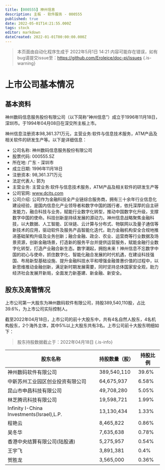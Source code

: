 ```yaml
---
title: [000555] 神州信息
description: 主板 - 软件服务 - 000555
published: true
date: 2022-05-01T14:21:55.000Z
tags: stock
editor: markdown
dateCreated: 2022-01-01T00:00:00.000Z
---
```


> 本页面由自动化程序生成于 2022年5月1日 14:21
> 内容可能存在错误，如有bug请提交issue至：https://github.com/Eroleice/doc-pi/issues
{.is-warning}

# 上市公司基本情况

## 基本资料

神州数码信息服务股份有限公司（以下简称“神州信息”）成立于1996年11月18日，深圳市。于1994年04月08日在深交所主板上市。

神州信息注册资本98,361.371万元，主营业务:软件与信息技术服务，ATM产品及相关软件的研发生产等。以下是详细信息：

- 公司名称: 神州数码信息服务股份有限公司
- 股票代码: 000555.SZ
- 所在地: 广东 - 深圳市
- 成立日期: 1996年11月18日
- 注册资本: 98,361.371万元
- 法定代表人: 郭为
- 主营业务: 主营业务:软件与信息技术服务，ATM产品及相关软件的研发生产等
- 公司官网: www.dcits.com
- 公司介绍: 公司作为金融科技全产业链综合服务商，拥有三十余年行业信息化建设经验，是国内信息化产业领导者和数字中国的践行者，依托深厚的自主研发能力，融合科技与业务，赋能行业数字化转型，推动中国数字化升级，支撑数字中国的使命。科技创新是持续发展的源动力。神州信息战略聚焦金融科技，以大数据、人工智能、区块链、云计算与分布式、物联网以及量子通信等新技术的应用，驱动软件及服务产品智能化迭代，助力金融机构安全合规地推进基础架构升级及业务创新；融合金融、政企、农业、运营商等行业数据及场景资源，创新金融场景，打造新的服务平台并提供运营服务，赋能金融行业数字化转型，打造产业融合新生态。数字潮起，拥抱未来！神州信息不忘数字中国的初心与使命，抓住数字化、智能化融合发展的时代机遇，在建设科技强国、布局新型基础设施、提升金融科技水平和增强金融普惠价值的过程中，以新思维推动金融创新，满足新时期发展需要，同时坚持总体国家安全观，助力经济社会发展开新局，全面发力新基建、新金融、新安全。


## 股东及高管情况

上市公司第一大股东为神州数码软件有限公司，持股389,540,110股，占比39.6%，为上市公司实际控制人。

截至2022年04月18日，上市公司的前十大股东中，共有4名自然人股东，4名机构股东，2个海外主体，其中5%以上大股东共有3名。上市公司前十大股东明细如下：

> 股东持股数据截止于：2022年04月18日
{.is-info}

| 股东名称 | 持股数量（股） | 持股比例 |
| --- | --- | --- |
| 神州数码软件有限公司 | 389,540,110 | 39.6% |
| 中新苏州工业园区创业投资有限公司 | 64,675,937 | 6.58% |
| 昆山市申昌科技有限公司 | 49,708,280 | 5.05% |
| 林芝腾讯科技有限公司 | 19,598,721 | 1.99% |
| Infinity I-China Investments(Israel),L.P. | 13,130,434 | 1.33% |
| 程艳云 | 8,465,822 | 0.86% |
| 吴冬华 | 7,635,638 | 0.78% |
| 香港中央结算有限公司(陆股通) | 5,275,957 | 0.54% |
| 王宇飞 | 3,891,381 | 0.4% |
| 贺胜龙 | 3,565,000 | 0.36% |




